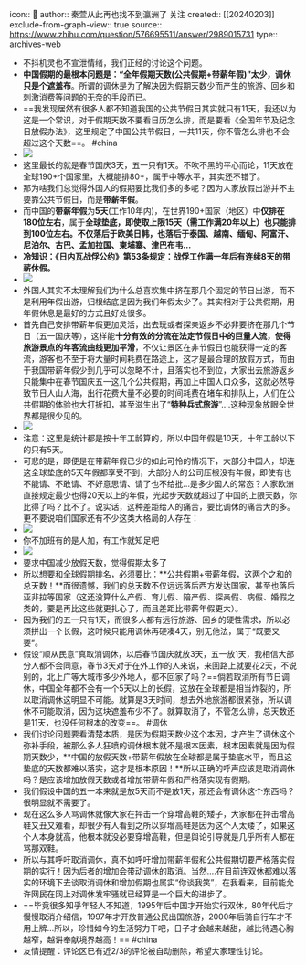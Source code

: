icon:: 💾
author:: 秦萱从此再也找不到瀛洲了 关注
created:: [[20240203]]
exclude-from-graph-view:: true
source:: https://www.zhihu.com/question/576695511/answer/2989015731
type:: archives-web

- 不抖机灵也不宣泄情绪，我们正经的讨论这个问题。
- **中国假期的最根本问题是：“全年假期天数(公共假期+带薪年假)”太少，调休只是个遮羞布**。所谓的调休是为了解决因为假期天数少而产生的旅游、回乡和刺激消费等问题的无奈的手段而已。
- ==我发现居然有很多人都不知道我国的公共节假日其实就只有11天，我还以为这是一个常识，对于假期天数不要看日历怎么排，而是要看《全国年节及纪念日放假办法》，这里规定了中国公共节假日，一共11天，你不管怎么排也不会超过这个天数==。
  #china
- ![](assets/2024/v2-de27873bf3b3c5c1abe902ca2416698f_720w.png)
- 这里最长的就是春节国庆3天，五一只有1天。不吹不黑的平心而论，11天放在全球190+个国家里，大概能排80+，属于中等水平，其实还不错了。
- 那为啥我们总觉得外国人的假期要比我们多的多呢？因为人家放假出游并不主要靠公共节假日，而是**带薪年假**。
- 而中国的**带薪年假**为**5天**(工作10年内)，在世界190+国家（地区）中**仅排在180位左右**，属于**全球垫底，**即使取上限15天（需工作满20年以上）也只能排到100位左右**。不仅落后于欧美日韩，也落后于泰国、越南、缅甸、阿富汗、尼泊尔、古巴、孟加拉国、柬埔寨、津巴布韦…**
- **冷知识：《日内瓦战俘公约》第53条规定：战俘工作满一年后有连续8天的带薪休假。**
- ![](assets/2024/v2-505e7a4a08d0311494df91f73a823ec6_720w.png)
- 外国人其实不太理解我们为什么总喜欢集中挤在那几个固定的节日出游，而不是利用年假出游，归根结底是因为我们年假太少了。其实相对于公共假期，用年假休息是最好的方式且好处很多。
- 首先自己安排带薪年假更加灵活，出去玩或者探亲返乡不必非要挤在那几个节日（五一国庆等），这样能**十分有效的分流在法定节假日中的巨量人流，使得旅游景点的年客流曲线更加平滑**，不仅让景区在非节假日也能获得一定的客流，游客也不至于将大量时间耗费在路途上，这才是最合理的放假方式，而由于我国带薪年假少到几乎可以忽略不计，且落实也不到位，大家出去旅游返乡只能集中在春节国庆五一这几个公共假期，再加上中国人口众多，这就必然导致节日人山人海，出行花费大量不必要的时间耗费在堵车和排队上，人们在公共假期的体验也大打折扣，甚至滋生出了“**特种兵式旅游**”....这种现象放眼全世界都是很少见的。
- ![](assets/2024/v2-cffa3de199105f66c33c1bae3902a015_720w.png)
- 注意：这里是统计都是按十年工龄算的，所以中国年假是10天，十年工龄以下的只有5天。
- 可悲的是，即便是在带薪年假已少的如此可怜的情况下，大部分中国人，却连这全球垫底的5天年假都享受不到，大部分人的公司压根没有年假，即使有也不能请、不敢请、不好意思请、请了也不给批…是多少国人的常态？人家欧洲直接规定最少也得20天以上的年假，光起步天数就超过了中国的上限天数，你比得了吗？比不了。说实话，这种差距给人的痛苦，要比调休的痛苦大的多。更不要说咱们国家还有不少这类大格局的人存在：
- ![](assets/2024/v2-486ddad21b917b00bcf5990f7ee4ce0e_720w.png)
- 你不加班有的是人加，有工作就知足吧
- ![](assets/2024/v2-69df579dea3833eff397f13ef434fc65_720w.png)
- 要求中国减少放假天数，觉得假期太多了
- 所以想要和全球假期排名，必须要比：**公共假期+带薪年假，这两个之和的总天数！**而很遗憾，我们的总天数不仅远远落后西方发达国家，甚至也落后亚非拉等国家（这还没算什么产假、育儿假、陪产假、探亲假、病假、婚假之类的，要是再比这些就更扎心了，而且差距比带薪年假更大）。
- 因为我们的五一只有1天，而很多人都有远行旅游、回乡的硬性需求，所以必须拼出一个长假，这时候只能用调休再硬凑4天，别无他法，属于“既要又要”。
- 假设“顺从民意”真取消调休，以后春节国庆就放3天，五一放1天，我相信大部分人都不会同意，春节3天对于在外工作的人来说，来回路上就要花2天，不说别的，北上广等大城市多少外地人，都不回家了吗？==倘若取消所有节日调休，中国全年都不会有一个5天以上的长假，这放在全球都是相当炸裂的，所以取消调休这明显不可能。就算是3天时间，想去外地旅游都很紧张，所以调休不可能取消，因为这块遮羞布少不了。就算取消了，不管怎么排，总天数还是11天，也没任何根本的改变==。
  #调休
- 我们讨论问题要看清楚本质，是因为假期天数少这个本因，才产生了调休这个弥补手段，被那么多人狂喷的调休根本就不是根本因素，根本因素就是因为假期天数少，**中国的放假天数+带薪年假放在全球都是属于垫底水平，而且这垫底的天数都难以落实，这才是根本原因！**所以正确的呼声应该是取消调休吗？是应该增加放假天数或者增加带薪年假和严格落实现有假期。
- 我们假设中国的五一本来就是放5天而不是放1天，那还会有调休这个东西吗？很明显就不需要了。
- 现在这么多人骂调休就像大家在抨击一个穿增高鞋的矮子，大家都在抨击增高鞋又丑又难看，却很少有人看到之所以穿增高鞋是因为这个人太矮了，如果这个人本身就高，他根本就没必要穿增高鞋，但是舆论引导就是几乎所有人都在骂那双鞋。
- 所以与其呼吁取消调休，真不如呼吁增加带薪年假和公共假期切要严格落实假期的实行！因为后者的增加会带动调休的取消。当然....在目前连双休都难以落实的环境下去谈取消调休和增加假期也属实“你谈我笑”，在我看来，目前能允许网民在网上对调休发牢骚就已经算是一个巨大的进步了。
- ==毕竟很多知乎年轻人不知道，1995年后中国才开始实行双休，80年代后才慢慢取消介绍信，1997年才开放普通公民出国旅游，2000年后骑自行车才不用上牌…所以，珍惜如今的生活努力干吧，日子才会越来越甜，越比待遇心胸越窄，越讲奉献境界越高！==
  #china
- 友情提醒：评论区已有近2/3的评论被自动删除，希望大家理性讨论。